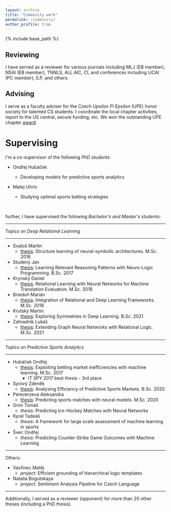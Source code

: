 ```yaml
---
layout: archive
title: "Community work"
permalink: /community/
author_profile: true
---
```


{% include base_path %}

## Reviewing ##

I have served as a reviewer for various journals including MLJ (EB member), NSAI (EB member), TNNLS, AIJ, AIC, CI, and conferences including IJCAI (PC member), ILP, and others.

## Advising ##

I serve as a faculty adviser for the Czech *Upsilon Pi Epsilon* (UPE) honor society for talented CS students.
I coordinate the local chapter activities, report to the US central, secure funding, etc. We won the outstanding UPE chapter [award](http://cs.fel.cvut.cz/en/news/detail/1068).

# Supervising #

I'm a co-supervisor of the following _PhD students_:

- Ondřej Hubáček
    - Developing models for predictive sports analytics

- Matej Uhrín
    - Studying optimal sports betting strategies


<br/>

further, I have supervised the following _Bachelor's and Master's students_:

---

Topics on *Deep Relational Learning*

---

- Svatoš Martin 
    - [thesis](/files/DP_structureLearningOfNSIArchitectures.pdf): Structure learning of neural-symbolic architectures. M.Sc. 2016
- Studený Jan 
    - [thesis](https://dspace.cvut.cz/handle/10467/68567): Learning Relevant Reasoning Patterns with Neuro-Logic Programming. B.Sc. 2017
- Krynský Daniel 
    - [thesis](https://dspace.cvut.cz/handle/10467/76407): Relational Learning with Neural Networks for Machine Translation Evaluation. M.Sc. 2018
- Briedoň Marián 
    - [thesis](https://dspace.cvut.cz/handle/10467/76772): Integration of Relational and Deep Learning Frameworks. M.Sc. 2018
- Krutský Martin 
    - [thesis](https://dspace.cvut.cz/handle/10467/94670): Exploring Symmetries in Deep Learning. B.Sc. 2021
- Zahradník Lukáš 
    - [thesis](https://dspace.cvut.cz/handle/10467/97065): Extending Graph Neural Networks with Relational Logic. M.Sc. 2021
    
---

Topics on *Predictive Sports Analytics*

---

- Hubáček Ondřej 
    - [thesis](https://dspace.cvut.cz/handle/10467/66861): Exploiting betting market inefficiencies with machine learning. M.Sc. 2017
        - IT SPY 2017 best thesis - 3rd place
- Syrový Zdeněk 
    - [thesis](https://dspace.cvut.cz/handle/10467/87636): Analysing Efficiency of Predictive Sports Markets. B.Sc. 2020
- Pereverzeva Aleksandra 
    - [thesis](https://dspace.cvut.cz/handle/10467/92732): Predicting sports matches with neural models. M.Sc. 2020
- Grim Tomáš 
    - _thesis_: Predicting Ice-Hockey Matches with Neural Networks
- Kyral Tadeáš 
    - _thesis_: A framework for large scale assessment of machine learning in sports
- Švec Ondřej 
    - _thesis_: Predicting Counter-Strike Game Outcomes with Machine Learning
    
---

Others:
   
- Vavřinec Matěj 
    - _project_: Efficient grounding of hierarchical logic templates
- Natalia Bogutskaya
    - _project_: Sentiment Analysis Pipeline for Czech Language
    
---

Additionally, I served as a reviewer (opponent) for more than 20 other theses (including a PhD thesis).